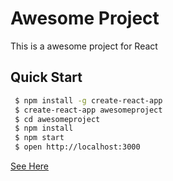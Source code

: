 Awesome Project
===============


This is a awesome project for React

Quick Start
------------

```bash
 $ npm install -g create-react-app
 $ create-react-app awesomeproject
 $ cd awesomeproject
 $ npm install
 $ npm start
 $ open http://localhost:3000

```

[See Here](http://localhost:3000/)